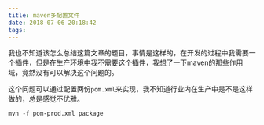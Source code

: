 ```yaml
---
title: maven多配置文件
date: 2018-07-06 20:18:42
tags: 
---
```

我也不知道该怎么总结这篇文章的题目，事情是这样的，在开发的过程中我需要一个插件，但是在生产环境中我不需要这个插件，我想了一下maven的那些作用域，竟然没有可以解决这个问题的。

这个问题可以通过配置两份`pom.xml`来实现，我不知道行业内在生产中是不是这样做的，总是感觉不优雅。

`
mvn -f pom-prod.xml package
`
